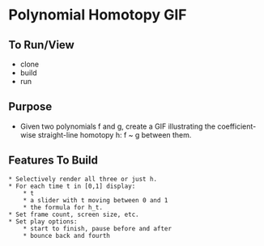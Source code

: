 # Polynomial Homotopy GIF

## To Run/View

* clone
* build
* run

## Purpose

* Given two polynomials f and g, create a GIF illustrating the coefficient-wise straight-line homotopy h: f ~ g between them. 

## Features To Build

	* Selectively render all three or just h. 
	* For each time t in [0,1] display:
		* t
		* a slider with t moving between 0 and 1 
		* the formula for h_t.
	* Set frame count, screen size, etc.
	* Set play options: 
		* start to finish, pause before and after
		* bounce back and fourth





